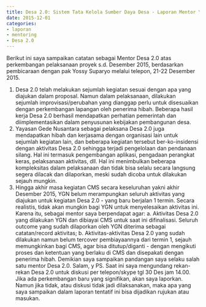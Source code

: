 ```yaml
---
title: Desa 2.0: Sistem Tata Kelola Sumber Daya Desa - Laporan Mentor Yanuar Nugroho
date: 2015-12-01
categories:
- laporan
- mentoring
- Desa 2.0
---
```


Berikut ini saya sampaikan catatan sebagai Mentor Desa 2.0 atas perkembangan pelaksanaan proyek s.d. Desember 2015, berdasarkan pembicaraan dengan pak Yossy Suparyo melalui telepon, 21-22 Desember 2015. 
1. Desa 2.0 telah melakukan sejumlah kegiatan sesuai dengan apa yang diajukan dalam proposal. Namun dalam pelaksanaan, dilakukan sejumlah improvisasi/perubahan yang dianggap perlu untuk disesuaikan dengan perkembangan lapangan oleh penerima hibah. Beberapa hasil kerja Desa 2.0 berhasil mendapatkan perhatian pemerintah dan diimplementasikan dalam penyusunan kebijakan pembangunan desa. 
2. Yayasan Gede Nusantara sebagai pelaksana Desa 2.0 juga mendapatkan hibah dan kerjasama dengan organisasi lain untuk sejumlah kegiatan lain, dan beberapa kegiatan tersebut ber-ko-insidensi dengan aktivitas Desa 2.0 sehingga terjadi pengelolaan dan pendanaan silang. Hal ini termasuk pengembangan aplikasi, pengadaan perangkat keras, pelaksanaan aktivitas, dll. Hal ini menimbulkan beberapa kompleksitas dalam pelaksanaan dan tidak bisa selalu secara langsung segera dilacak dan dilaporkan, meski sudah dicoba untuk dilakukan sejauh mungkin. 
3. Hingga akhir masa kegiatan CMS secara keseluruhan yakni akhir Desember 2015, YGN belum merampungkan seluruh aktivitas yang diajukan untuk kegiatan Desa 2.0 - yang baru berjalan 1 termin. Secara realistis, tidak akan mungkin bagi YGN untuk menyelesaikan aktivitas ini. 
Karena itu, sebagai mentor saya berpendapat agar: 
a. Aktivitas Desa 2.0 yang dilakukan YGN dan dibiayai CMS untuk saat ini difinalisasi. Seluruh outcome yang sudah dilaporkan oleh YGN diterima sebagai catatan/record aktivitas; 
b. Aktivitas-aktivitas Desa 2.0 yang sudah dilakukan namun belum tercover pembiayaannya dari termin 1, sejauh memungkinkan bagi CMS, agar bisa ditutup/diganti - dengan mengikuti proses dan ketentuan yang berlaku di CMS dan disepakati dengan penerima hibah. 
Demikian saya sampaikan pandangan saya selaku salah satu mentor Desa 2.0. 
Salam,
y
PS. Saat ini saya mengundang rekan-rekan Desa 2.0 untuk diskusi per telepon/skype tgl 30 Des jam 14.00. Jika ada perkembangan baru yang signifikan, akan saya laporkan. Namun jika tidak, atau diskusi tidak jadi dilaksanakan, maka apa yang saya sampaikan dalam laporan tentatif ini bisa dijadikan rujukan atau masukan.
